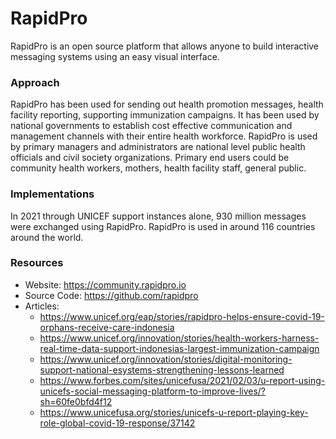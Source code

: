 # RapidPro

RapidPro is an open source platform that allows anyone to build
interactive messaging systems using an easy visual interface.

### Approach

RapidPro has been used for sending out health promotion messages, health
facility reporting, supporting immunization campaigns. It has been used
by national governments to establish cost effective communication and
management channels with their entire health workforce. RapidPro is used
by primary managers and administrators are national level public health
officials and civil society organizations. Primary end users could be
community health workers, mothers, health facility staff, general
public.

### Implementations

In 2021 through UNICEF support instances alone, 930 million messages
were exchanged using RapidPro. RapidPro is used in around 116 countries
around the world.

### Resources

- Website: <https://community.rapidpro.io>
- Source Code: <https://github.com/rapidpro>
- Articles:
  - <https://www.unicef.org/eap/stories/rapidpro-helps-ensure-covid-19-orphans-receive-care-indonesia>
  - <https://www.unicef.org/innovation/stories/health-workers-harness-real-time-data-support-indonesias-largest-immunization-campaign>
  - <https://www.unicef.org/innovation/stories/digital-monitoring-support-national-esystems-strengthening-lessons-learned>
  - <https://www.forbes.com/sites/unicefusa/2021/02/03/u-report-using-unicefs-social-messaging-platform-to-improve-lives/?sh=60fe0bfd4f12>
  - <https://www.unicefusa.org/stories/unicefs-u-report-playing-key-role-global-covid-19-response/37142>
